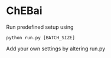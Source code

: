 # ChEBai

Run predefined setup using 


```
python run.py [BATCH_SIZE]
```

Add your own settings by altering run.py
